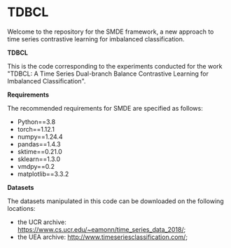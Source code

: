 # TDBCL
Welcome to the repository for the SMDE framework, a new approach to time series contrastive learning for imbalanced classification.


**TDBCL**

This is the code corresponding to the experiments conducted for the work "TDBCL: A Time Series Dual-branch Balance Contrastive Learning for Imbalanced Classification".

**Requirements**

The recommended requirements for SMDE are specified as follows:

- Python==3.8
- torch==1.12.1
- numpy==1.24.4
- pandas==1.4.3
- sktime==0.21.0
- sklearn==1.3.0
- vmdpy==0.2
- matplotlib==3.3.2

**Datasets**

The datasets manipulated in this code can be downloaded on the following locations:

- the UCR archive: https://www.cs.ucr.edu/~eamonn/time_series_data_2018/;
- the UEA archive: http://www.timeseriesclassification.com/;
